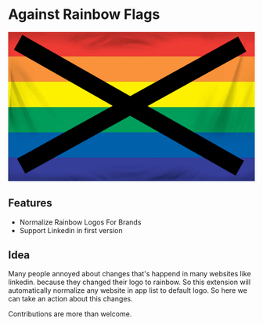 # Against Rainbow Flags

<p align="center"><img src="https://raw.githubusercontent.com/MarkRady/Agains-Rainbow-Flags/master/images/icon.png" alt="demo"></p>

## Features
  - Normalize Rainbow Logos For Brands
  - Support Linkedin in first version

## Idea
Many people annoyed about changes that's happend in many websites like linkedin. because they changed their logo to rainbow. 
So this extension will automatically normalize any website in app list to default logo.
So here we can take an action about this changes.


Contributions are more than welcome.

